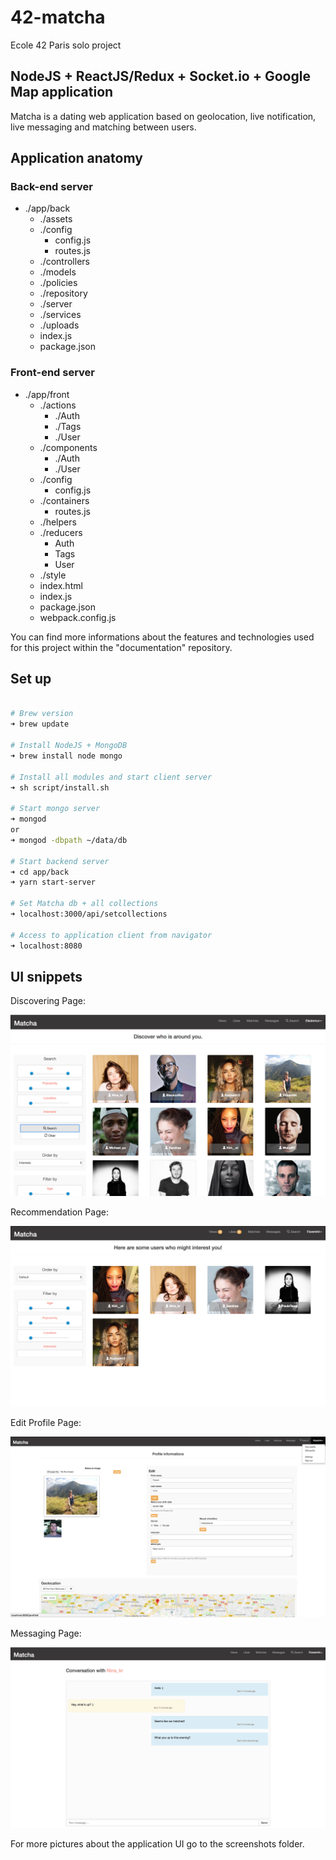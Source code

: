 # 42-matcha

Ecole 42 Paris solo project

## NodeJS + ReactJS/Redux + Socket.io + Google Map application

Matcha is a dating web application based on geolocation, live notification, live messaging and matching between users.

## Application anatomy

### Back-end server

- ./app/back
    - ./assets
	- ./config
		- config.js
		- routes.js
    - ./controllers
    - ./models
    - ./policies
    - ./repository
    - ./server
    - ./services
    - ./uploads
	- index.js
	- package.json

### Front-end server

- ./app/front
	- ./actions
        - ./Auth
        - ./Tags
        - ./User
	- ./components
        - ./Auth
        - ./User
	- ./config
        - config.js
	- ./containers
        - routes.js
    - ./helpers
	- ./reducers
        - Auth
        - Tags
        - User
    - ./style
	- index.html
	- index.js
	- package.json
    - webpack.config.js

You can find more informations about the features and technologies used for this project within the "documentation" repository.  

## Set up

```sh

# Brew version
➜ brew update

# Install NodeJS + MongoDB
➜ brew install node mongo

# Install all modules and start client server
➜ sh script/install.sh

# Start mongo server
➜ mongod
or
➜ mongod -dbpath ~/data/db

# Start backend server
➜ cd app/back
➜ yarn start-server

# Set Matcha db + all collections
➜ localhost:3000/api/setcollections

# Access to application client from navigator
➜ localhost:8080

```

## UI snippets

Discovering Page:

![Discover page](./screenshots/search_page.png)

Recommendation Page:

![Recommendation page](./screenshots/recommendation_page.png)

Edit Profile Page:

![Edit profile page](./screenshots/edit_profile_page.png)

Messaging Page:

![Messaging page](./screenshots/instant_conversation_page.png)

For more pictures about the application UI go to the screenshots folder.